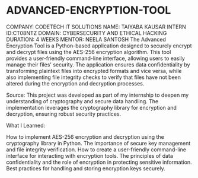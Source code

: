 # ADVANCED-ENCRYPTION-TOOL
COMPANY: CODETECH IT SOLUTIONS
NAME: TAIYABA KAUSAR
INTERN ID:CT08NTZ
DOMAIN: CYBERSECURITY AND ETHICAL HACKING
DURATION: 4 WEEKS
MENTOR: NEELA SANTOSH
The Advanced Encryption Tool is a Python-based application designed to securely encrypt and decrypt files using the AES-256 encryption algorithm. This tool provides a user-friendly command-line interface, allowing users to easily manage their files' security. The application ensures data confidentiality by transforming plaintext files into encrypted formats and vice versa, while also implementing file integrity checks to verify that files have not been altered during the encryption and decryption processes.

Source:
This project was developed as part of my internship to deepen my understanding of cryptography and secure data handling. The implementation leverages the cryptography library for encryption and decryption, ensuring robust security practices.

What I Learned:

How to implement AES-256 encryption and decryption using the cryptography library in Python.
The importance of secure key management and file integrity verification.
How to create a user-friendly command-line interface for interacting with encryption tools.
The principles of data confidentiality and the role of encryption in protecting sensitive information.
Best practices for handling and storing encryption keys securely.
